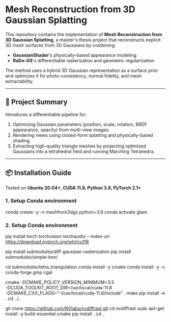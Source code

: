 
# Mesh Reconstruction from 3D Gaussian Splatting

This repository contains the implementation of **Mesh Reconstruction from 3D Gaussian Splatting**, a master's thesis project that reconstructs explicit 3D mesh surfaces from 3D Gaussians by combining:
- **GaussianShader**'s physically-based appearance modeling
- **RaDe-GS**'s differentiable rasterization and geometric regularization

The method uses a hybrid 3D Gaussian representation as a surface prior and optimizes it for photo-consistency, normal fidelity, and mesh extractability.

---

## 🧠 Project Summary

Introduces a differentiable pipeline for:
1. Optimizing Gaussian parameters (position, scale, rotation, BRDF appearance, opacity) from multi-view images.
2. Rendering views using closed-form splatting and physically-based shading.
3. Extracting high-quality triangle meshes by projecting optimized Gaussians into a tetrahedral field and running Marching Tetrahedra.

---

## 📦 Installation Guide

Tested on **Ubuntu 20.04+, CUDA 11.8, Python 3.8, PyTorch 2.1+**

### 1. Setup Conda environment


conda create -y -n meshfrom3dgs python=3.8
conda activate glare

### 2. Setup Conda environment
pip install torch torchvision torchaudio --index-url https://download.pytorch.org/whl/cu118

pip install submodules/diff-gaussian-rasterization
pip install submodules/simple-knn/

cd submodules/tetra_triangulation
conda install -y cmake
conda install -y -c conda-forge gmp cgal

cmake -DCMAKE_POLICY_VERSION_MINIMUM=3.5 \
      -DCUDA_TOOLKIT_ROOT_DIR=/usr/local/cuda-11.8 \
      -DCMAKE_CXX_FLAGS="-I/usr/local/cuda-11.8/include" .
make
pip install -e .
cd ../..

git clone https://github.com/NVlabs/nvdiffrast.git
cd nvdiffrast
sudo apt-get install -y build-essential cmake
pip install .
cd ..
